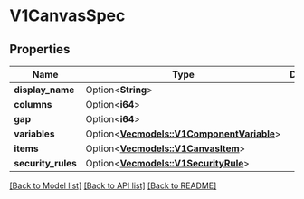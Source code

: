 # V1CanvasSpec

## Properties

Name | Type | Description | Notes
------------ | ------------- | ------------- | -------------
**display_name** | Option<**String**> |  | [optional]
**columns** | Option<**i64**> |  | [optional]
**gap** | Option<**i64**> |  | [optional]
**variables** | Option<[**Vec<models::V1ComponentVariable>**](v1ComponentVariable.md)> |  | [optional]
**items** | Option<[**Vec<models::V1CanvasItem>**](v1CanvasItem.md)> |  | [optional]
**security_rules** | Option<[**Vec<models::V1SecurityRule>**](v1SecurityRule.md)> |  | [optional]

[[Back to Model list]](../README.md#documentation-for-models) [[Back to API list]](../README.md#documentation-for-api-endpoints) [[Back to README]](../README.md)


